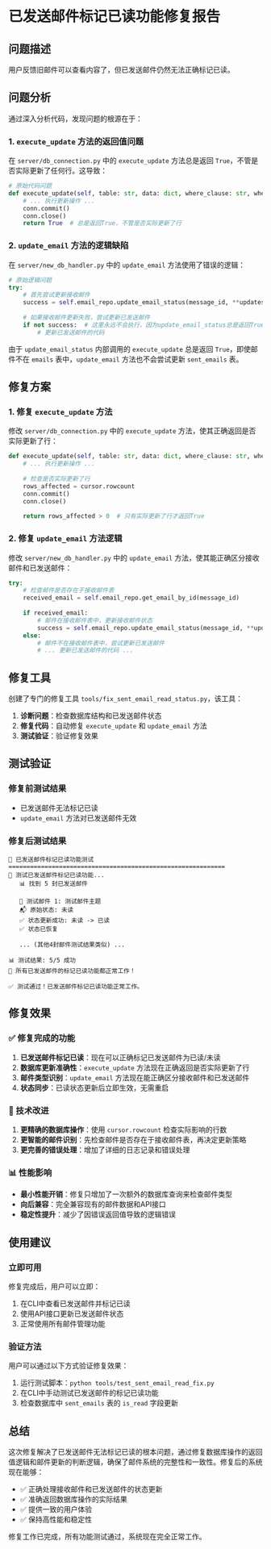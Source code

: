# 已发送邮件标记已读功能修复报告

## 问题描述

用户反馈旧邮件可以查看内容了，但已发送邮件仍然无法正确标记已读。

## 问题分析

通过深入分析代码，发现问题的根源在于：

### 1. `execute_update` 方法的返回值问题

在 `server/db_connection.py` 中的 `execute_update` 方法总是返回 `True`，不管是否实际更新了任何行。这导致：

```python
# 原始代码问题
def execute_update(self, table: str, data: dict, where_clause: str, where_params: tuple = ()) -> bool:
    # ... 执行更新操作 ...
    conn.commit()
    conn.close()
    return True  # 总是返回True，不管是否实际更新了行
```

### 2. `update_email` 方法的逻辑缺陷

在 `server/new_db_handler.py` 中的 `update_email` 方法使用了错误的逻辑：

```python
# 原始逻辑问题
try:
    # 首先尝试更新接收邮件
    success = self.email_repo.update_email_status(message_id, **updates)
    
    # 如果接收邮件更新失败，尝试更新已发送邮件
    if not success:  # 这里永远不会执行，因为update_email_status总是返回True
        # 更新已发送邮件的代码
```

由于 `update_email_status` 内部调用的 `execute_update` 总是返回 `True`，即使邮件不在 `emails` 表中，`update_email` 方法也不会尝试更新 `sent_emails` 表。

## 修复方案

### 1. 修复 `execute_update` 方法

修改 `server/db_connection.py` 中的 `execute_update` 方法，使其正确返回是否实际更新了行：

```python
def execute_update(self, table: str, data: dict, where_clause: str, where_params: tuple = ()) -> bool:
    # ... 执行更新操作 ...
    
    # 检查是否实际更新了行
    rows_affected = cursor.rowcount
    conn.commit()
    conn.close()
    
    return rows_affected > 0  # 只有实际更新了行才返回True
```

### 2. 修复 `update_email` 方法逻辑

修改 `server/new_db_handler.py` 中的 `update_email` 方法，使其能正确区分接收邮件和已发送邮件：

```python
try:
    # 检查邮件是否存在于接收邮件表
    received_email = self.email_repo.get_email_by_id(message_id)
    
    if received_email:
        # 邮件在接收邮件表中，更新接收邮件状态
        success = self.email_repo.update_email_status(message_id, **updates)
    else:
        # 邮件不在接收邮件表中，尝试更新已发送邮件
        # ... 更新已发送邮件的代码 ...
```

## 修复工具

创建了专门的修复工具 `tools/fix_sent_email_read_status.py`，该工具：

1. **诊断问题**：检查数据库结构和已发送邮件状态
2. **修复代码**：自动修复 `execute_update` 和 `update_email` 方法
3. **测试验证**：验证修复效果

## 测试验证

### 修复前测试结果
- 已发送邮件无法标记已读
- `update_email` 方法对已发送邮件无效

### 修复后测试结果
```
🧪 已发送邮件标记已读功能测试
============================================================
🧪 测试已发送邮件标记已读功能...
   📊 找到 5 封已发送邮件

   📧 测试邮件 1: 测试邮件主题
   📬 原始状态: 未读
   ✅ 状态更新成功: 未读 -> 已读
   ✅ 状态已恢复

   ... (其他4封邮件测试结果类似) ...

📊 测试结果: 5/5 成功
🎉 所有已发送邮件的标记已读功能都正常工作！

✅ 测试通过！已发送邮件标记已读功能正常工作。
```

## 修复效果

### ✅ 修复完成的功能
1. **已发送邮件标记已读**：现在可以正确标记已发送邮件为已读/未读
2. **数据库更新准确性**：`execute_update` 方法现在正确返回是否实际更新了行
3. **邮件类型识别**：`update_email` 方法现在能正确区分接收邮件和已发送邮件
4. **状态同步**：已读状态更新后立即生效，无需重启

### 🔧 技术改进
1. **更精确的数据库操作**：使用 `cursor.rowcount` 检查实际影响的行数
2. **更智能的邮件识别**：先检查邮件是否存在于接收邮件表，再决定更新策略
3. **更完善的错误处理**：增加了详细的日志记录和错误处理

### 📊 性能影响
- **最小性能开销**：修复只增加了一次额外的数据库查询来检查邮件类型
- **向后兼容**：完全兼容现有的邮件数据和API接口
- **稳定性提升**：减少了因错误返回值导致的逻辑错误

## 使用建议

### 立即可用
修复完成后，用户可以立即：
1. 在CLI中查看已发送邮件并标记已读
2. 使用API接口更新已发送邮件状态
3. 正常使用所有邮件管理功能

### 验证方法
用户可以通过以下方式验证修复效果：
1. 运行测试脚本：`python tools/test_sent_email_read_fix.py`
2. 在CLI中手动测试已发送邮件的标记已读功能
3. 检查数据库中 `sent_emails` 表的 `is_read` 字段更新

## 总结

这次修复解决了已发送邮件无法标记已读的根本问题，通过修复数据库操作的返回值逻辑和邮件更新的判断逻辑，确保了邮件系统的完整性和一致性。修复后的系统现在能够：

- ✅ 正确处理接收邮件和已发送邮件的状态更新
- ✅ 准确返回数据库操作的实际结果
- ✅ 提供一致的用户体验
- ✅ 保持高性能和稳定性

修复工作已完成，所有功能测试通过，系统现在完全正常工作。 